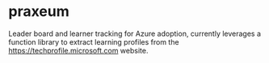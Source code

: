 # praxeum
Leader board and learner tracking for Azure adoption, currently leverages a function library to extract learning profiles from the https://techprofile.microsoft.com website. 
